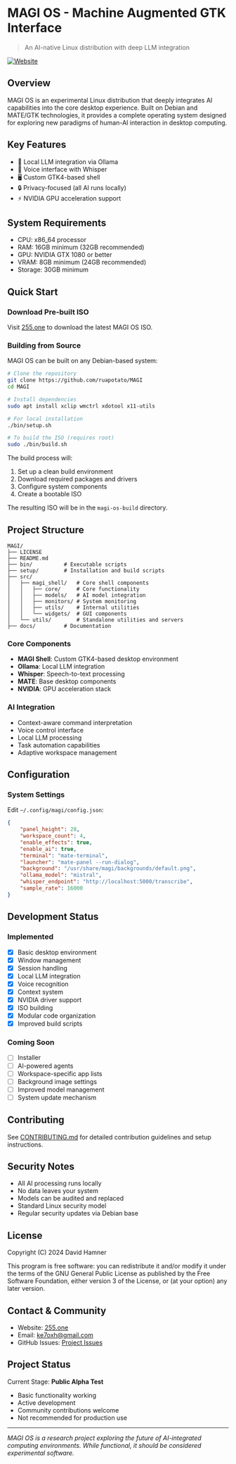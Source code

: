 # MAGI OS - Machine Augmented GTK Interface
> An AI-native Linux distribution with deep LLM integration

[![Website](https://img.shields.io/badge/Website-255.one-blue)](https://255.one)

## Overview
MAGI OS is an experimental Linux distribution that deeply integrates AI capabilities into the core desktop experience. Built on Debian and MATE/GTK technologies, it provides a complete operating system designed for exploring new paradigms of human-AI interaction in desktop computing.

## Key Features
- 🧠 Local LLM integration via Ollama
- 🎤 Voice interface with Whisper
- 🖥️ Custom GTK4-based shell
- 🔒 Privacy-focused (all AI runs locally)
- ⚡ NVIDIA GPU acceleration support

## System Requirements
- CPU: x86_64 processor
- RAM: 16GB minimum (32GB recommended)
- GPU: NVIDIA GTX 1080 or better
- VRAM: 8GB minimum (24GB recommended)
- Storage: 30GB minimum

## Quick Start

### Download Pre-built ISO
Visit [255.one](https://255.one/?page_id=15) to download the latest MAGI OS ISO.

### Building from Source
MAGI OS can be built on any Debian-based system:

```bash
# Clone the repository
git clone https://github.com/ruapotato/MAGI
cd MAGI

# Install dependencies
sudo apt install xclip wmctrl xdotool x11-utils

# For local installation
./bin/setup.sh

# To build the ISO (requires root)
sudo ./bin/build.sh
```

The build process will:
1. Set up a clean build environment
2. Download required packages and drivers
3. Configure system components
4. Create a bootable ISO

The resulting ISO will be in the `magi-os-build` directory.

## Project Structure

```
MAGI/
├── LICENSE
├── README.md
├── bin/          # Executable scripts
├── setup/        # Installation and build scripts
├── src/
│   ├── magi_shell/   # Core shell components
│   │   ├── core/     # Core functionality
│   │   ├── models/   # AI model integration
│   │   ├── monitors/ # System monitoring
│   │   ├── utils/    # Internal utilities
│   │   └── widgets/  # GUI components
│   └── utils/        # Standalone utilities and servers
├── docs/         # Documentation
```

### Core Components
- **MAGI Shell**: Custom GTK4-based desktop environment
- **Ollama**: Local LLM integration
- **Whisper**: Speech-to-text processing
- **MATE**: Base desktop components
- **NVIDIA**: GPU acceleration stack

### AI Integration
- Context-aware command interpretation
- Voice control interface
- Local LLM processing
- Task automation capabilities
- Adaptive workspace management

## Configuration

### System Settings
Edit `~/.config/magi/config.json`:
```json
{
    "panel_height": 28,
    "workspace_count": 4,
    "enable_effects": true,
    "enable_ai": true,
    "terminal": "mate-terminal",
    "launcher": "mate-panel --run-dialog",
    "background": "/usr/share/magi/backgrounds/default.png",
    "ollama_model": "mistral",
    "whisper_endpoint": "http://localhost:5000/transcribe",
    "sample_rate": 16000
}
```

## Development Status

### Implemented
- [x] Basic desktop environment
- [x] Window management
- [x] Session handling
- [x] Local LLM integration
- [x] Voice recognition
- [x] Context system
- [x] NVIDIA driver support
- [x] ISO building
- [x] Modular code organization
- [x] Improved build scripts

### Coming Soon
- [ ] Installer
- [ ] AI-powered agents
- [ ] Workspace-specific app lists
- [ ] Background image settings
- [ ] Improved model management
- [ ] System update mechanism

## Contributing
See [CONTRIBUTING.md](docs/CONTRIBUTING.md) for detailed contribution guidelines and setup instructions.

## Security Notes
- All AI processing runs locally
- No data leaves your system
- Models can be audited and replaced
- Standard Linux security model
- Regular security updates via Debian base

## License
Copyright (C) 2024 David Hamner

This program is free software: you can redistribute it and/or modify
it under the terms of the GNU General Public License as published by
the Free Software Foundation, either version 3 of the License, or
(at your option) any later version.

## Contact & Community
- Website: [255.one](https://255.one)
- Email: ke7oxh@gmail.com
- GitHub Issues: [Project Issues](https://github.com/ruapotato/MAGI/issues)

## Project Status
Current Stage: **Public Alpha Test**
- Basic functionality working
- Active development
- Community contributions welcome
- Not recommended for production use

---
*MAGI OS is a research project exploring the future of AI-integrated computing environments. While functional, it should be considered experimental software.*
